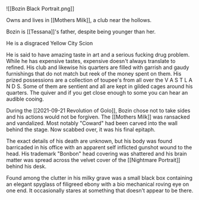 ![[Bozin Black Portrait.png]]

Owns and lives in [[Mothers Milk]], a club near the hollows.

Bozin is [[Tessana]]'s father, despite being younger than her. 

He is a disgraced Yellow City Scion

He is said to have amazing taste in art and a serious fucking drug problem.  While he has expensive tastes, expensive doesn't always translate to refined. His club and likewise his quarters are filled with garrish and gaudy furnishings that do not match but reek of the money spent on them. His prized possessions are a collection of toupee's from all over the V A S T L A N D S. Some of them are sentient and all are kept in gilded cages around his quarters. The quiver and if you get close enough to some you can hear an audible cooing.

During the [[2021-09-21 Revolution of Golo]], Bozin chose not to take sides and his actions would not be forgiven. The [[Mothers Milk]] was ransacked and vandalized. Most notably "Coward" had been carved into the wall behind the stage. Now scabbed over, it was his final epitaph.

The exact details of his death are unknown, but his body was found barricaded in his office with an apparent self inflicted gunshot wound to the head. His trademark "Bonbon" head covering was shattered and his brain matter was spread across the velvet cover of the [[Nightmare Portrait]] behind his desk.

Found among the clutter in his milky grave was a small black box containing an elegant spyglass of filigreed ebony with a bio mechanical roving eye on one end. It occasionally stares at something that doesn't appear to be there.
